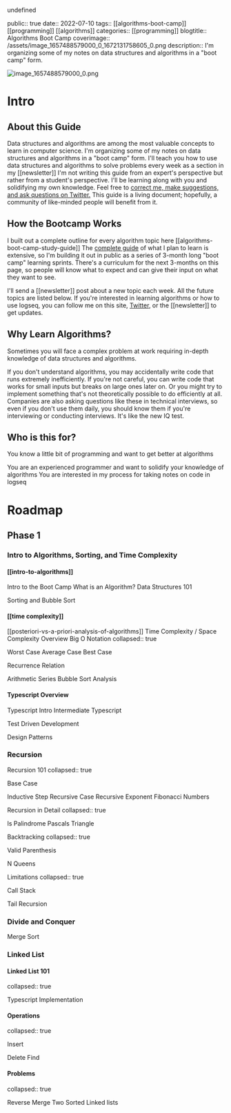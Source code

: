 undefined

public:: true
date:: 2022-07-10
tags:: [[algorithms-boot-camp]] [[programming]] [[algorithms]]
categories:: [[programming]]
blogtitle:: Algorithms Boot Camp
coverimage:: /assets/image_1657488579000_0_1672131758605_0.png
description:: I'm organizing some of my notes on data structures and algorithms in a "boot camp" form.


![image_1657488579000_0.png](../assets/image_1657488579000_0_1672131758605_0.png)
# Intro

## About this Guide

Data structures and algorithms are among the most valuable concepts to learn in computer science.
I'm organizing some of my notes on data structures and algorithms in a "boot camp" form.
I'll teach you how to use data structures and algorithms to solve problems every week as a section in my [[newsletter]]
I'm not writing this guide from an expert's perspective but rather from a student's perspective. I'll be learning along with you and solidifying my own knowledge.
Feel free to [correct me, make suggestions, and ask questions on Twitter.](https://twitter.com/Bsunter) This guide is a living document; hopefully, a community of like-minded people will benefit from it.





## How the Bootcamp Works

I built out a complete outline for every algorithm topic here [[algorithms-boot-camp-study-guide]]
The [complete guide]([[algorithms-boot-camp-study-guide]]) of what I plan to learn is extensive, so I'm building it out in public as a series of 3-month long "boot camp" learning sprints.
There's a curriculum for the next 3-months on this page, so people will know what to expect and can give their input on what they want to see.


I'll send a [[newsletter]] post about a new topic each week. All the future topics are listed below.
If you're interested in learning algorithms or how to use logseq, you can follow me on this site, [Twitter](https://twitter.com/Bsunter), or the [[newsletter]] to get updates.



## Why Learn Algorithms?

Sometimes you will face a complex problem at work requiring in-depth knowledge of data structures and algorithms.

If you don't understand algorithms, you may accidentally write code that runs extremely inefficiently. If you're not careful, you can write code that works for small inputs but breaks on large ones later on. Or you might try to implement something that's not theoretically possible to do efficiently at all.
Companies are also asking questions like these in technical interviews, so even if you don't use them daily, you should know them if you're interviewing or conducting interviews. It's like the new IQ test.


## Who is this for?

You know a little bit of programming and want to get better at algorithms

You are an experienced programmer and want to solidify your knowledge of algorithms
You are interested in my process for taking notes on code in logseq




# Roadmap

## Phase 1

### Intro to Algorithms, Sorting, and Time Complexity

#### [[intro-to-algorithms]]

Intro to the Boot Camp
What is an Algorithm?
Data Structures 101



Sorting and Bubble Sort
#### [[time complexity]]

[[posteriori-vs-a-priori-analysis-of-algorithms]]
Time Complexity / Space Complexity Overview
Big O Notation
collapsed:: true

Worst Case
Average Case
Best Case


Recurrence Relation

Arithmetic Series
Bubble Sort Analysis





#### Typescript Overview

Typescript Intro
Intermediate Typescript

Test Driven Development

Design Patterns


### Recursion

Recursion 101
collapsed:: true

Base Case

Inductive Step
Recursive Case
Recursive Exponent
Fibonacci Numbers




Recursion in Detail
collapsed:: true

Is Palindrome
Pascals Triangle

Backtracking
collapsed:: true

Valid Parenthesis

N Queens

Limitations
collapsed:: true

Call Stack

Tail Recursion


### Divide and Conquer

Merge Sort
### Linked List

#### Linked List 101
collapsed:: true

Typescript Implementation
#### Operations
collapsed:: true

Insert

Delete
Find



#### Problems
collapsed:: true

Reverse
Merge Two Sorted Linked lists


